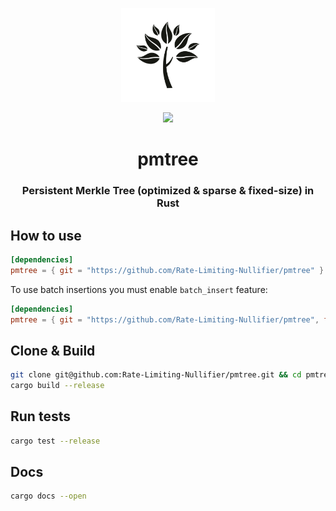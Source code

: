 <p align="center">
    <img src="./pmtree.png" width="150">
</p>

<p align="center">
    <img src="https://github.com/Rate-Limiting-Nullifier/pmtree/workflows/Build-Test-Fmt/badge.svg" width="140">
</p>

<h1 align="center">pmtree</h1>

<h3 align="center">Persistent Merkle Tree (optimized & sparse & fixed-size) in Rust</h3>

## How to use
```toml
[dependencies]
pmtree = { git = "https://github.com/Rate-Limiting-Nullifier/pmtree" }
```

To use batch insertions you must enable `batch_insert` feature:
```toml
[dependencies]
pmtree = { git = "https://github.com/Rate-Limiting-Nullifier/pmtree", features = ["batch_insert"] }
```

## Clone & Build
```bash
git clone git@github.com:Rate-Limiting-Nullifier/pmtree.git && cd pmtree
cargo build --release
```

## Run tests
```bash
cargo test --release
```

## Docs
```bash
cargo docs --open
```
